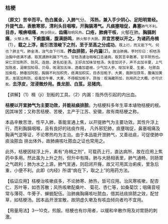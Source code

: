 ### 桔梗

**〔原文〕苦辛而平。色白属金，入肺**气分。 **泻热，兼入手少阴心、足阳明胃经。升提气血，表散寒邪，清利头目咽喉，开胸膈滞气。凡痰壅喘促，鼻塞**<small>肺气不利。</small>**目赤，喉痹咽痛**，<small>两少阴火。</small>**齿痛**<small>阳明风热。</small>**口疮，肺痈干咳**，火郁在肺。**胸膈刺痛**，<small>火郁上焦。</small>**下痢腹痛，腹满肠鸣**，<small>肺火郁于大肠。</small>**并宜苦梗以开之。为诸药舟楫**（1），**载之上浮，能引苦泄峻下之剂，至于至高之分成功**。<small>既上行，而又能下气，何也？肺主气，肺金清，浊气自下行耳。</small>**养血排脓，补内漏**(2)。<small>故治肺痈。李时珍曰：枳桔汤治胸中痞满不通，取其通肺利膈下气也。甘桔汤通治咽喉口舌诸病，取其苦辛散寒，甘平除热也。宋仁宗加荆芥、防风、连翘，遂名如圣汤。王好古加味甘桔汤，失音加诃子，声不出加半夏，上气加陈皮，涎嗽加知母、贝母，咳渴加五味，酒毒加葛根，少气加人参，呕加半夏、生姜，
吐脓血加紫苑，肺痿加阿胶，胸膈不利加枳壳，痞满加枳实，目赤加栀子、大黄，面肿加茯苓，腹痛加黄芪，发斑加荆防，疫毒加牛蒡、大黄，不得眠加栀子。昂按：观海藏所加，则用药之大概，亦可识矣。</small>**去浮皮，泔浸微炒用。畏龙胆、白芨。忌猪肉**。

【讲解】（1）楫（ji）划船的工具。（2〉内漏：指外伤引起的内出血。

**桔梗以开宣肺气为主要功效，并能袪痰排脓**。为桔梗科多年生草本埴物桔梗的根。因其味苦；又称苦桔梗、苦梗，主产于江苏、安徽，故有南桔梗之称。

本品辛散苦泄，性平入肺，善能宣通上焦，以开提肺气为主要功效。其性升浮上行，而利胸膈咽喉，且有良好的祛痰作用， 凡外邪犯肺，痰壅喘促，鼻塞咽痛及胸满气逆等证，不论寒热均为主治。由于本品能开泄肺气，又善祛痰，可促使肺中痰浊脓血 排出体外，故肺痈咳吐脓血之证也常用之。

此外，桔梗因轻浮上升，素有“舟楫之剂”，可载药上行，直达病所，故在应用上焦药中多用。然此虽为上升之剂，但升中有降。肺与大肠相表里，肺气通畅，则肠胃之气疏利；肺为水之上源，肺气宣通，则启闭开癃，故又可用其治痢疾，里急后重，小便不利。此即《内经》所谓“病在下，取之上”的用药方法。

【临证应用】桔梗治咳嗽痰多，不论肺寒、肺热，皆可应用。治风寒咳嗽，配杏仁、苏叶等，如杏苏散；风热咳嗽配桑叶、 菊花、杏仁等，如桑菊饮；咽痛音哑常与薄荷、牛蒡子、蝉蜕配伍。治肺痈胸痛咳吐脓血，借其祛痰排脓之效，配甘草，如桔梗汤。因本品开泄宣散，故阴虚久嗽及有咳血倾向者均不宜用。

【用量用法】3—10克，煎服。桔梗也有炒用者，以缓和辛散作用及对胃肠的刺激。

